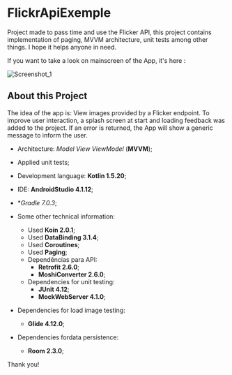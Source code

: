 # FlickrApiExemple
Project made to pass time and use the Flicker API, this project contains implementation of paging, MVVM architecture, unit tests among other things. I hope it helps anyone in need.

If you want to take a look on mainscreen of the App, it's here :

![Screenshot_1](https://user-images.githubusercontent.com/18127700/156207209-1257a266-06f1-4297-b598-503263eec2b8.png)



## About this Project

The idea of the app is:
View images provided by a Flicker endpoint.
To improve user interaction, a splash screen at start and loading feedback was added to the project.
If an error is returned, the App will show a generic message to inform the user.

*  Architecture: _Model View ViewModel_ (**MVVM**);
*  Applied unit tests;
*  Development language: **Kotlin 1.5.20**;
*  IDE: **AndroidStudio 4.1.12**;
*  **Gradle 7.0.3*;
*  Some other technical information:
    *  Used **Koin 2.0.1**;
    *  Used **DataBinding 3.1.4**;
    *  Used **Coroutines**;
    *  Used **Paging**;
    *  Dependências para API:
        *  **Retrofit 2.6.0**;
        *  **MoshiConverter 2.6.0**;
    *  Dependencies for unit testing:
        *  **JUnit 4.12**;
        *  **MockWebServer 4.1.0**;

  *  Dependencies for load image testing:
     *  **Glide 4.12.0**;
     
  *  Dependencies fordata persistence:
     *  **Room 2.3.0**;

Thank you!
